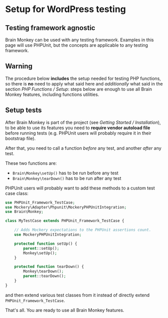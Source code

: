 # Setup for WordPress testing

## Testing framework agnostic

Brain Monkey can be used with any testing framework. Examples in this page will use PHPUnit, but the concepts are applicable to any testing framework.

## Warning

The procedure below **includes** the setup needed for testing PHP functions, so there is **no** need to apply what said here and _additionally_ what said in the section _PHP Functions / Setup_: steps below are enough to use all Brain Monkey features, including functions utilities.

## Setup tests

After Brain Monkey is part of the project \(see _Getting Started / Installation_\), to be able to use its features you need to **require vendor autoload file** before running tests \(e.g. PHPUnit users will probably require it in their bootstrap file\).

After that, you need to call a function _before_ any test, and another _after_ any test.

These two functions are:

* `Brain\Monkey\setUp()` has to be run before any test
* `Brain\Monkey\tearDown()` has to be run after any test

PHPUnit users will probably want to add these methods to a custom test case class:

```php
use PHPUnit_Framework_TestCase;
use Mockery\Adapter\Phpunit\MockeryPHPUnitIntegration;
use Brain\Monkey;

class MyTestCase extends PHPUnit_Framework_TestCase {

    // Adds Mockery expectations to the PHPUnit assertions count.
    use MockeryPHPUnitIntegration;

    protected function setUp() {
        parent::setUp();
        Monkey\setUp();
    }

    protected function tearDown() {
        Monkey\tearDown();
        parent::tearDown();
    }
}
```

and then extend various test classes from it instead of directly extend `PHPUnit_Framework_TestCase`.

That's all. You are ready to use all Brain Monkey features.


